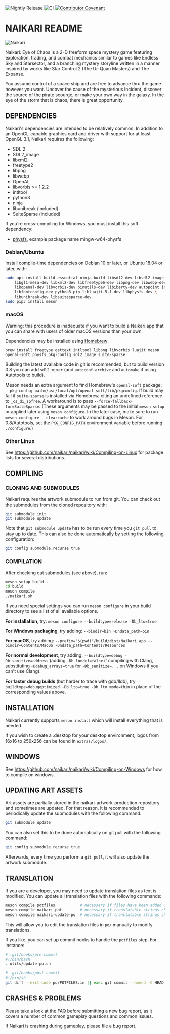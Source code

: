 ![Nightly Release](https://github.com/naikari/naikari/workflows/Nightly%20Release/badge.svg) ![CI](https://github.com/naikari/naikari/workflows/CI/badge.svg)
[![Contributor Covenant](https://img.shields.io/badge/Contributor%20Covenant-2.1-4baaaa.svg)](code_of_conduct.md) 
# NAIKARI README

![Naikari](https://naikari.github.io/images/logo.png)

Naikari: Eye of Chaos is a 2-D freeform space mystery game featuring
exploration, trading, and combat mechanics similar to games like Endless Sky
and Starsector, and a branching mystery storyline written in a manner
inspired by works like Star Control 2 (The Ur-Quan Masters) and The Expanse.

You assume control of a space ship and are free to advance thru the game
however you want. Uncover the cause of the mysterious Incident, discover the
source of the pirate scourge, or make your own way in the galaxy. In the eye of
the storm that is chaos, there is great opportunity.

## DEPENDENCIES

Naikari's dependencies are intended to be relatively common. In addition to an
OpenGL-capable graphics card and driver with support for at least OpenGL 3.1,
Naikari requires the following:
* SDL 2
* SDL2_image
* libxml2
* freetype2
* libpng
* libwebp
* OpenAL
* libvorbis >= 1.2.2
* intltool
* python3
* ninja
* libunibreak (included)
* SuiteSparse (included)

If you're cross-compiling for Windows, you must install this soft dependency:
* [physfs](https://icculus.org/physfs/), example package name mingw-w64-physfs


### Debian/Ubuntu

Install compile-time dependencies on Debian 10 or later, or Ubuntu 18.04
or later, with:

```sh
sudo apt install build-essential ninja-build libsdl2-dev libsdl2-image-dev \
    libgl1-mesa-dev libxml2-dev libfreetype6-dev libpng-dev libwebp-dev \
    libopenal-dev libvorbis-dev binutils-dev libiberty-dev autopoint intltool \
    libfontconfig-dev python3-pip libluajit-5.1-dev libphysfs-dev \
    libunibreak-dev libsuitesparse-dev
sudo pip3 install meson
```

### macOS

Warning: this procedure is inadequate if you want to build a Naikari.app that you can share with users of older macOS versions than your own.

Dependencies may be installed using [Homebrew](https://brew.sh):
```
brew install freetype gettext intltool libpng libvorbis luajit meson openal-soft physfs pkg-config sdl2_image suite-sparse
```
Building the latest available code in git is recommended, but to build version 0.8 you can add `sdl2_mixer` (and `autoconf-archive` and `automake` if using Autotools to build).

Meson needs an extra argument to find Homebrew's `openal-soft` package: `--pkg-config-path=/usr/local/opt/openal-soft/lib/pkgconfig`.
If build may fail if `suite-sparse` is installed via Homebrew, citing an undefined reference to `_cs_di_spfree`. A workaround is to pass `--force-fallback-for=SuiteSparse`.
(These arguments may be passed to the initial `meson setup` or applied later using `meson configure`. In the later case, make sure to run `meson configure --clearcache` to work around bugs in Meson. For 0.8/Autotools, set the `PKG_CONFIG_PATH` environment variable before running `./configure`.)

### Other Linux

See https://github.com/naikari/naikari/wiki/Compiling-on-Linux for
package lists for several distributions.

## COMPILING

### CLONING AND SUBMODULES

Naikari requires the artwork submodule to run from git. You can check out the
submodules from the cloned repository with:

```sh
git submodule init
git submodule update
```

Note that `git submodule update` has to be run every time you `git pull` to stay
up to date. This can also be done automatically by setting the following
configuration:

```sh
git config submodule.recurse true
```

### COMPILATION

After checking out submodules (see above), run:

```sh
meson setup build .
cd build
meson compile
./naikari.sh
```

If you need special settings you can run `meson configure` in your build
directory to see a list of all available options.

**For installation**, try: `meson configure --buildtype=release -Db_lto=true`

**For Windows packaging**, try adding: `--bindir=bin -Dndata_path=bin`

**For macOS**, try adding: `--prefix="$(pwd)"/build/dist/Naikari.app --bindir=Contents/MacOS -Dndata_path=Contents/Resources`

**For normal development**, try adding: `--buildtype=debug -Db_sanitize=address` (adding `-Db_lundef=false` if compiling with Clang, substituting `-Ddebug_arrays=true` for `-Db_sanitize=...` on Windows if you can't use Clang).

**For faster debug builds** (but harder to trace with gdb/lldb), try `--buildtype=debugoptimized -Db_lto=true -Db_lto_mode=thin` in place of the corresponding values above.

## INSTALLATION

Naikari currently supports `meson install` which will install everything that
is needed.

If you wish to create a .desktop for your desktop environment, logos
from 16x16 to 256x256 can be found in `extras/logos/`.

## WINDOWS

See https://github.com/naikari/naikari/wiki/Compiling-on-Windows for how to compile on windows.

## UPDATING ART ASSETS

Art assets are partially stored in the naikari-artwork-production repository
and sometimes are updated. For that reason, it is recommended to periodically
update the submodules with the following command.

```sh
git submodule update
```

You can also set this to be done automatically on git pull with the following
command:

```sh
git config submodule.recurse true
```

Afterwards, every time you perform a `git pull`, it will also update the
artwork submodule.

## TRANSLATION

If you are a developer, you may need to update translation files as
text is modified. You can update all translation files with the
following commands:

```sh
meson compile potfiles           # necessary if files have been added or removed
meson compile naikari-pot        # necessary if translatable strings changed
meson compile naikari-update-po  # necessary if translatable strings changed
```

This will allow you to edit the translation files in `po/` manually to modify
translations.

If you like, you can set up commit hooks to handle the `potfiles` step. For instance:
```bash
# .git/hooks/pre-commit
#!/bin/bash
. utils/update-po.sh

# .git/hooks/post-commit
#!/bin/sh
git diff --exit-code po/POTFILES.in || exec git commit --amend -C HEAD po/POTFILES.in
```

## CRASHES & PROBLEMS

Please take a look at the [FAQ](https://github.com/naikari/naikari/wiki/FAQ)
before submitting a new bug report, as it covers a number of common gameplay
questions and common issues.

If Naikari is crashing during gameplay, please file a bug report.

